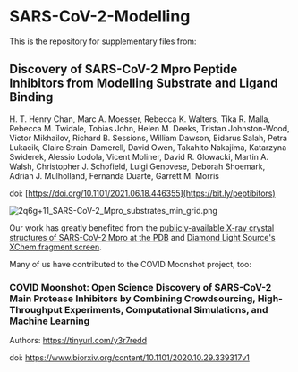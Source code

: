 # SARS-CoV-2-Modelling
This is the repository for supplementary files from:

## Discovery of SARS-CoV-2 Mpro Peptide Inhibitors from Modelling Substrate and Ligand Binding

H. T. Henry Chan, Marc A. Moesser, Rebecca K. Walters, Tika R. Malla, Rebecca M. Twidale, Tobias John, Helen M. Deeks, Tristan Johnston-Wood, Victor Mikhailov, Richard B. Sessions, William Dawson, Eidarus Salah, Petra Lukacik, Claire Strain-Damerell, David Owen, Takahito Nakajima, Katarzyna Swiderek, Alessio Lodola, Vicent Moliner, David R. Glowacki, Martin A. Walsh, Christopher J. Schofield, Luigi Genovese, Deborah Shoemark, Adrian J. Mulholland, Fernanda Duarte, Garrett M. Morris

doi: [https://doi.org/10.1101/2021.06.18.446355](https://bit.ly/peptibitors)

![2q6g+11_SARS-CoV-2_Mpro_substrates_min_grid.png](https://widgets.figshare.com/articles/12830324/embed?show_title=0)

Our work has greatly benefited from the [publicly-available X-ray crystal structures of SARS-CoV-2 Mpro at the PDB](https://www.rcsb.org/news?year=2020&article=5e74d55d2d410731e9944f52&feature=true) and [Diamond Light Source's XChem fragment screen](https://www.diamond.ac.uk/covid-19/for-scientists/Main-protease-structure-and-XChem.html).

Many of us have contributed to the COVID Moonshot project, too:

### COVID Moonshot: Open Science Discovery of SARS-CoV-2 Main Protease Inhibitors by Combining Crowdsourcing, High-Throughput Experiments, Computational Simulations, and Machine Learning

Authors: https://tinyurl.com/y3r7redd

doi: https://www.biorxiv.org/content/10.1101/2020.10.29.339317v1
